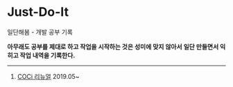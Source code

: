 # Just-Do-It

일단해봄 - 개발 공부 기록

**아무래도 공부를 제대로 하고 작업을 시작하는 것은 성미에 맞지 않아서 일단 만들면서 익히고 작업 내역을 기록한다.**

---

1. [COCi 리뉴얼](/it/COCi.md) 2019.05~

